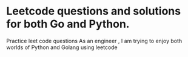 # Leetcode questions and solutions for both Go and Python.
Practice leet code questions
As an engineer , I am trying to enjoy both worlds of Python and Golang using leetcode
